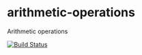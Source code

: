 # arithmetic-operations
Arithmetic operations

[![Build Status](https://travis-ci.org/mickaneda/arithmetic-operations.svg?branch=master)](https://travis-ci.org/mickaneda/arithmetic-operations)

